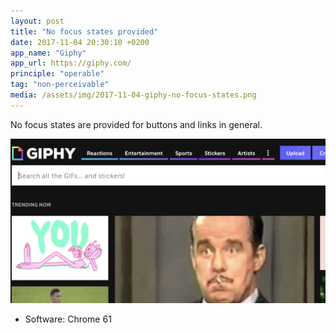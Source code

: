 ```yaml
---
layout: post
title: "No focus states provided"
date: 2017-11-04 20:30:10 +0200
app_name: "Giphy"
app_url: https://giphy.com/
principle: "operable"
tag: "non-perceivable"
media: /assets/img/2017-11-04-giphy-no-focus-states.png
---
```


No focus states are provided for buttons and links in general.

![Giphy's website](/assets/img/2017-11-04-giphy-no-focus-states.png)

* Software: Chrome 61
